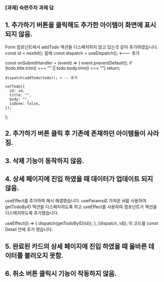 ### [과제] 숙련주차 과제 답
## 1. 추가하기 버튼을 클릭해도 추가한 아이템이 화면에 표시되지 않음. 
Form 컴포넌트에서 addTodo 액션을 디스패치하지 않고 있는것 같아 추가하였습니다.
const id = nextId(); 밑에 
const dispatch = useDispatch(); <--- 추가

const onSubmitHandler = (event) => {
    event.preventDefault();
    if (todo.title.trim() === "" || todo.body.trim() === "") return;

    dispatch(addTodo(todo)); < -- 추가
    
    setTodo({
      id: id,
      title: "",
      body: "",
      isDone: false,
    });
  };


## 2. 추가하기 버튼 클릭 후 기존에 존재하던 아이템들이 사라짐.  
<!-- 추가하기 버튼 액션을 하면 기존에 있던 할 일 목록에 추가되지 않는것 같아 기존에 있던 목록에서 추가 될 수 있도록 다음과 같은 코드를 modules/ todos.js 파일에 추가 하였습니다.
case ADD_TODO:
      return {
        ...state,
        todos: [action.payload],
      };
다음과 같은 기존 코드를 
case ADD_TODO:
      return {
        ...state,
        todos: [...state.todos, action.payload],
      };
이렇게 ...state.todos에 추가 하였습니다. -->


## 3. 삭제 기능이 동작하지 않음. 
<!-- redux/ modules/ todos.js 파일에서
const todos = (state = initialState, action) => {
  switch (action.type) {
    case ADD_TODO:
      return {
        ...state,
        todos: [action.payload],
      };
  .
  .
  .
이 switch 부분에 DELETE_TODO case는 없는 걸 확인하고 다음과 같이 코드를 추가하였습니다.
case DELETE_TODO:
      return {
        ...state,
        todos: state.todos.filter((todo) => todo.id !== action.payload),
      }; -->



## 4. 상세 페이지에 진입 하였을 때 데이터가 업데이트 되지 않음.
useEffect를 추가하여 해서 해결했습니다.
useParams로 가져온 id를 사용하여 getTodoByID 액션을 디스패치하도록 하고 useEffect를 사용하여 컴포넌트가 액션을 디스패치하도록 추가했습니다.

useEffect(() => {
    dispatch(getTodoByID(id));
  }, [dispatch, id]);
이 코드를 const Detail 안에 추가 했습니다. 

## 5. 완료된 카드의 상세 페이지에 진입 하였을 때 올바른 데이터를 불러오지 못함. 

<!-- <h2 className="list-title">Done..! 🎉</h2>
      <StListWrapper>
        {todos.map((todo, index) => {
          if (todo.isDone) {
            return (
              <StTodoContainer key={todo.id}>
                  <StLink to={`/${index}`} key={todo.id}>
                  <div>상세보기</div>
                </StLink>


이 코드에서 index를 사용중인데 이걸 todo.id로 사용할 수 있도록 다음과 같이 수정하였습니다. 
      <h2 className="list-title">Done..! 🎉</h2>
      <StListWrapper>
        {todos.map((todo) => {
          if (todo.isDone) {
            return (
              <StTodoContainer key={todo.id}>
                  <StLink to={`/${todo.id}`}>
                  <div>상세보기</div>
                </StLink> -->


## 6. 취소 버튼 클릭시 기능이 작동하지 않음.
<!-- <h2 className="list-title">Done..! 🎉</h2>
...
중략
...
                    삭제하기
                  </StButton>
                  <StButton
                    borderColor="green"
                    onClick={onToggleStatusTodo}
                  >
                    {todo.isDone ? "취소!" : "완료!"}
                  </StButton>
                </StDialogFooter>
              </StTodoContainer>
            );
          } else {
            return null;
          }
        })}
      </StListWrapper>

이 코드에서 onClick={onToggleStatusTodo} 코드가 함수 지정이 되지 않은 것 같아서 다음과 같이 코드를 수정 하였습니다. 

onClick={() => onToggleStatusTodo(todo.id)}  -->
